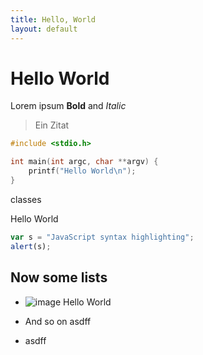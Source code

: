 ```yaml
---
title: Hello, World
layout: default
---
```

# Hello World

Lorem ipsum **Bold** and *Italic*

> Ein Zitat


``` c
#include <stdio.h>

int main(int argc, char **argv) {
	printf("Hello World\n");
}
```

classes

<div>Hello World</div>


``` javascript
var s = "JavaScript syntax highlighting";
alert(s);
```


## Now some lists

*   ![image](reconos.png "Title-Text")
    Hello World

*   And so on
    asdff

*   asdff